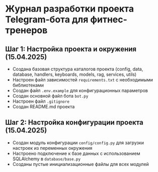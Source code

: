 # Журнал разработки проекта Telegram-бота для фитнес-тренеров

## Шаг 1: Настройка проекта и окружения (15.04.2025)

- Создана базовая структура каталогов проекта (config, data, database, handlers, keyboards, models, rag, services, utils)
- Настроен файл зависимостей `requirements.txt` с необходимыми библиотеками
- Создан файл `.env.example` для конфигурационных параметров
- Создан основной файл бота `bot.py`
- Настроен файл `.gitignore`
- Создан README.md проекта

## Шаг 2: Настройка конфигурации проекта (15.04.2025)

- Создан модуль конфигурации `config/config.py` для загрузки настроек из переменных окружения
- Настроено подключение к базе данных с использованием SQLAlchemy в `database/base.py`
- Созданы пустые инициализационные файлы для всех модулей
